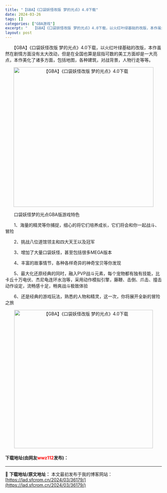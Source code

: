 ```yaml
---
title: "【GBA】《口袋妖怪改版 梦的光点》4.0下载"
date: 2024-03-26
tags: []
categories: ["GBA游戏"]
excerpt: "　　【GBA】《口袋妖怪改版 梦的光点》4.0下载，以火红叶绿基础的改版，本作虽然在剧情方面没有太大改动，但是在全国也算是屈指可数的美工方面却是一大亮点，本作美化了诸多方面，包括地图，各种建筑，对战背景，人物行走等等。 　　口袋妖怪梦的光点GBA版游戏特色 　　1、海量的精灵等你捕捉，细心的将它们培&hellip;"
layout: post
---
```


 <p>　　【GBA】《口袋妖怪改版 梦的光点》4.0下载，以火红叶绿基础的改版，本作虽然在剧情方面没有太大改动，但是在全国也算是屈指可数的美工方面却是一大亮点，本作美化了诸多方面，包括地图，各种建筑，对战背景，人物行走等等。</p> <p align="center"><img align="" border="0" src="https://lad.sfcrom.cn/wp-content/uploads/2024/03/20240326_6602646377009.png" width="450" alt="【GBA】《口袋妖怪改版 梦的光点》4.0下载" /></p> <p>　　口袋妖怪梦的光点GBA版游戏特色</p> <p>　　1、海量的精灵等你捕捉，细心的将它们培养成长，它们将会和你一起战斗、冒险</p> <p>　　2、挑战八位道馆领主和四大天王以及冠军</p> <p>　　3、增加了大量口袋妖怪，甚至包括很多MEGA版本</p> <p>　　4、丰富的故事情节，各种各样奇异的神奇宝贝等你发现</p> <p>　　5、最大化还原经典的同时，融入PVP战斗元素，每个宠物都有独有技能，比卡丘十万电伏、杰尼龟连环水泡等，采用动作模拟引擎，藤鞭、击倒、爪击、撞击动作设定，流畅感十足，畅爽战斗极致体验</p> <p>　　6、还是经典的游戏玩法，熟悉的人物和精灵，这一次，你将展开全新的冒险之旅</p> <p align="center"><img align="" border="0" src="https://lad.sfcrom.cn/wp-content/uploads/2024/03/20240326_660264640c6cb.png" width="446" alt="【GBA】《口袋妖怪改版 梦的光点》4.0下载" /></p> <p><h4>下载地址(由网友<font color="red">wwz112</font>发布)：</h4></p> 

---
📖 **下载地址/原文地址：** 本文最初发布于我的博客网站：[https://lad.sfcrom.cn/2024/03/36179/](https://lad.sfcrom.cn/2024/03/36179/)
